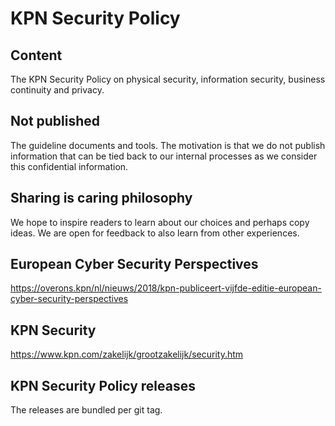 # KPN Security Policy

## Content
The KPN Security Policy on physical security, information security, business continuity and privacy.

## Not published
The guideline documents and tools. The motivation is that we do not publish information that can be tied back to our internal processes as we consider this confidential information.

## Sharing is caring philosophy
We hope to inspire readers to learn about our choices and perhaps copy ideas. We are open for feedback to also learn from other experiences.

## European Cyber Security Perspectives
https://overons.kpn/nl/nieuws/2018/kpn-publiceert-vijfde-editie-european-cyber-security-perspectives

## KPN Security
https://www.kpn.com/zakelijk/grootzakelijk/security.htm


## KPN Security Policy releases
The releases are bundled per git tag.
